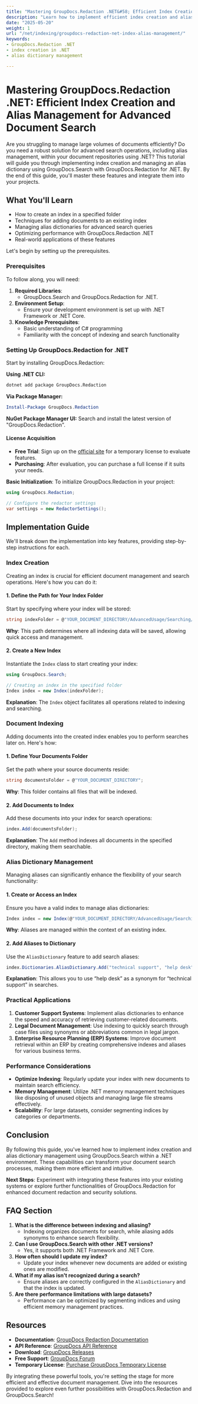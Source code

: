 ```yaml
---
title: "Mastering GroupDocs.Redaction .NET&#58; Efficient Index Creation and Alias Management for Advanced Document Search"
description: "Learn how to implement efficient index creation and alias management using GroupDocs.Search with GroupDocs.Redaction in .NET. Enhance your document search capabilities."
date: "2025-05-20"
weight: 1
url: "/net/indexing/groupdocs-redaction-net-index-alias-management/"
keywords:
- GroupDocs.Redaction .NET
- index creation in .NET
- alias dictionary management

---
```



# Mastering GroupDocs.Redaction .NET: Efficient Index Creation and Alias Management for Advanced Document Search

Are you struggling to manage large volumes of documents efficiently? Do you need a robust solution for advanced search operations, including alias management, within your document repositories using .NET? This tutorial will guide you through implementing index creation and managing an alias dictionary using GroupDocs.Search with GroupDocs.Redaction for .NET. By the end of this guide, you'll master these features and integrate them into your projects.

## What You'll Learn

- How to create an index in a specified folder
- Techniques for adding documents to an existing index
- Managing alias dictionaries for advanced search queries
- Optimizing performance with GroupDocs.Redaction .NET
- Real-world applications of these features

Let's begin by setting up the prerequisites.

### Prerequisites

To follow along, you will need:

1. **Required Libraries**:
   - GroupDocs.Search and GroupDocs.Redaction for .NET.
2. **Environment Setup**:
   - Ensure your development environment is set up with .NET Framework or .NET Core.
3. **Knowledge Prerequisites**:
   - Basic understanding of C# programming
   - Familiarity with the concept of indexing and search functionality

### Setting Up GroupDocs.Redaction for .NET

Start by installing GroupDocs.Redaction:

**Using .NET CLI:**
```bash
dotnet add package GroupDocs.Redaction
```

**Via Package Manager:**
```powershell
Install-Package GroupDocs.Redaction
```

**NuGet Package Manager UI:**
Search and install the latest version of "GroupDocs.Redaction".

#### License Acquisition
- **Free Trial**: Sign up on the [official site](https://purchase.groupdocs.com/temporary-license/) for a temporary license to evaluate features.
- **Purchasing**: After evaluation, you can purchase a full license if it suits your needs.

**Basic Initialization**:
To initialize GroupDocs.Redaction in your project:

```csharp
using GroupDocs.Redaction;

// Configure the redactor settings
var settings = new RedactorSettings();
```

## Implementation Guide

We'll break down the implementation into key features, providing step-by-step instructions for each.

### Index Creation

Creating an index is crucial for efficient document management and search operations. Here's how you can do it:

#### 1. Define the Path for Your Index Folder

Start by specifying where your index will be stored:

```csharp
string indexFolder = @"YOUR_DOCUMENT_DIRECTORY/AdvancedUsage/Searching/UsingAliases";
```

**Why**: This path determines where all indexing data will be saved, allowing quick access and management.

#### 2. Create a New Index

Instantiate the `Index` class to start creating your index:

```csharp
using GroupDocs.Search;

// Creating an index in the specified folder
Index index = new Index(indexFolder);
```

**Explanation**: The `Index` object facilitates all operations related to indexing and searching.

### Document Indexing

Adding documents into the created index enables you to perform searches later on. Here's how:

#### 1. Define Your Documents Folder

Set the path where your source documents reside:

```csharp
string documentsFolder = @"YOUR_DOCUMENT_DIRECTORY";
```

**Why**: This folder contains all files that will be indexed.

#### 2. Add Documents to Index

Add these documents into your index for search operations:

```csharp
index.Add(documentsFolder);
```

**Explanation**: The `Add` method indexes all documents in the specified directory, making them searchable.

### Alias Dictionary Management

Managing aliases can significantly enhance the flexibility of your search functionality:

#### 1. Create or Access an Index

Ensure you have a valid index to manage alias dictionaries:

```csharp
Index index = new Index(@"YOUR_DOCUMENT_DIRECTORY/AdvancedUsage/Searching/UsingAliases");
```

**Why**: Aliases are managed within the context of an existing index.

#### 2. Add Aliases to Dictionary

Use the `AliasDictionary` feature to add search aliases:

```csharp
index.Dictionaries.AliasDictionary.Add("technical support", "help desk");
```

**Explanation**: This allows you to use “help desk” as a synonym for “technical support” in searches.

### Practical Applications

1. **Customer Support Systems**: Implement alias dictionaries to enhance the speed and accuracy of retrieving customer-related documents.
2. **Legal Document Management**: Use indexing to quickly search through case files using synonyms or abbreviations common in legal jargon.
3. **Enterprise Resource Planning (ERP) Systems**: Improve document retrieval within an ERP by creating comprehensive indexes and aliases for various business terms.

### Performance Considerations

- **Optimize Indexing**: Regularly update your index with new documents to maintain search efficiency.
- **Memory Management**: Utilize .NET memory management techniques like disposing of unused objects and managing large file streams effectively.
- **Scalability**: For large datasets, consider segmenting indices by categories or departments.

## Conclusion

By following this guide, you've learned how to implement index creation and alias dictionary management using GroupDocs.Search within a .NET environment. These capabilities can transform your document search processes, making them more efficient and intuitive.

**Next Steps**: Experiment with integrating these features into your existing systems or explore further functionalities of GroupDocs.Redaction for enhanced document redaction and security solutions.

## FAQ Section

1. **What is the difference between indexing and aliasing?**
   - Indexing organizes documents for search, while aliasing adds synonyms to enhance search flexibility.
2. **Can I use GroupDocs.Search with other .NET versions?**
   - Yes, it supports both .NET Framework and .NET Core.
3. **How often should I update my index?**
   - Update your index whenever new documents are added or existing ones are modified.
4. **What if my alias isn't recognized during a search?**
   - Ensure aliases are correctly configured in the `AliasDictionary` and that the index is updated.
5. **Are there performance limitations with large datasets?**
   - Performance can be optimized by segmenting indices and using efficient memory management practices.

## Resources

- **Documentation**: [GroupDocs Redaction Documentation](https://docs.groupdocs.com/search/net/)
- **API Reference**: [GroupDocs API Reference](https://reference.groupdocs.com/redaction/net)
- **Download**: [GroupDocs Releases](https://releases.groupdocs.com/search/net/)
- **Free Support**: [GroupDocs Forum](https://forum.groupdocs.com/c/search/10)
- **Temporary License**: [Purchase GroupDocs Temporary License](https://purchase.groupdocs.com/temporary-license/) 

By integrating these powerful tools, you're setting the stage for more efficient and effective document management. Dive into the resources provided to explore even further possibilities with GroupDocs.Redaction and GroupDocs.Search!

